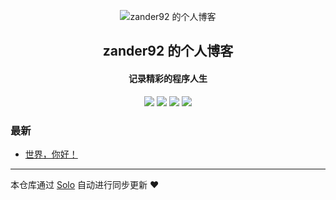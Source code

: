 <p align="center"><img alt="zander92 的个人博客" src="https://static.b3log.org/images/brand/solo-32.png"></p><h2 align="center">
zander92 的个人博客
</h2>

<h4 align="center">记录精彩的程序人生</h4>
<p align="center"><a title="zander92 的个人博客" target="_blank" href="https://github.com/zander92/solo-blog"><img src="https://img.shields.io/github/last-commit/zander92/solo-blog.svg?style=flat-square&color=FF9900"></a>
<a title="GitHub repo size in bytes" target="_blank" href="https://github.com/zander92/solo-blog"><img src="https://img.shields.io/github/repo-size/zander92/solo-blog.svg?style=flat-square"></a>
<a title="Solo Version" target="_blank" href="https://github.com/b3log/solo/releases"><img src="https://img.shields.io/badge/solo-3.6.4-f1e05a.svg?style=flat-square&color=blueviolet"></a>
<a title="Hits" target="_blank" href="https://github.com/b3log/hits"><img src="https://hits.b3log.org/zander92/solo-blog.svg"></a></p>

### 最新

* [世界，你好！](http://www.zhendong.org.cn/hello-solo)



---

本仓库通过 [Solo](https://github.com/b3log/solo) 自动进行同步更新 ❤️ 